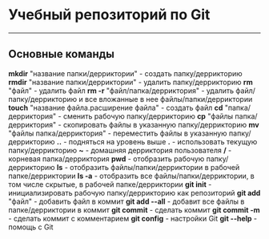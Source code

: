 # Учебный репозиторий по Git
---
## Основные команды 
**mkdir** "название папки/дерриктории" - создать папку/деррикторию
**rmdir** "название папки/дерриктории" - удалить папку/деррикторию
**rm** "файл" - удалить файл
**rm -r** "файл/папка/дерриктория" - удалить файл/папку/деррикторию и все вложанные в нее файлы/папки/дерриктории
**touch** "название файла.расширение файла" - создать файл
**cd** "папка/дерриктория" - сменить рабочую папку/деррикторию
**cp** "файлы папка/дерриктория" - скопировать файлы в указанную папку/деррикторию
**mv** "файлы папка/дерриктория" - переместить файлы в указанную папку/деррикторию
**..** - подняться на уровень выше
**.** - использовать текущую папку/деррикторию
**~** - домашняя дерриктория пользователя
**/** - корневая папка/дерриктория
**pwd** - отобразить рабочую папку/деррикторию
**ls** - отобразить файлы/папки/дерриктории в рабочей папке/дерриктории
**ls -a** - отобразить все файлы/папки/дерриктории, в том числе скрытые, в рабочей папке/дерриктории
**git init** - инициализировать рабочую папку/деррикторию как репозиторий
**git add** "файл" - добавить файл в коммит
**git add --all** - добавит все файлы в папке/дерриктории в коммит
**git commit** - сделать коммит
**git commit -m** - сделать коммит с комментарием
**git config** - настройки Git
**git --help** - помощь с Git
